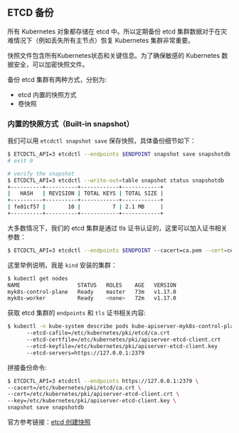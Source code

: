 ## ETCD 备份

所有 Kubernetes 对象都存储在 etcd 中。所以定期备份 etcd 集群数据对于在灾难情况下（例如丢失所有主节点）恢复 Kubernetes 集群非常重要。

快照文件包含所有Kubernetes状态和关键信息。为了确保敏感的 Kubernetes 数据安全，可以加密快照文件。

备份 etcd 集群有两种方式，分别为:

- etcd 内置的快照方式
- 卷快照

### 内置的快照方式（Built-in snapshot）

我们可以用 `etcdctl snapshot save` 保存快照，具体备份细节如下：

```bash
$ ETCDCTL_API=3 etcdctl --endpoints $ENDPOINT snapshot save snapshotdb
# exit 0

# verify the snapshot
$ ETCDCTL_API=3 etcdctl --write-out=table snapshot status snapshotdb
+----------+----------+------------+------------+
|   HASH   | REVISION | TOTAL KEYS | TOTAL SIZE |
+----------+----------+------------+------------+
| fe01cf57 |       10 |          7 | 2.1 MB     |
+----------+----------+------------+------------+
```

大多数情况下，我们的 etcd 集群是通过 tls 证书认证的，这里可以加入证书相关参数：

```bash
$ ETCDCTL_API=3 etcdctl --endpoints $ENDPOINT --cacert=ca.pem --cert=cert.pem --key=key.pem snapshot save snapshotdb
```

这里举例说明，我是 `kind` 安装的集群：

```bash
$ kubectl get nodes
NAME                  STATUS   ROLES    AGE   VERSION
myk8s-control-plane   Ready    master   73m   v1.17.0
myk8s-worker          Ready    <none>   72m   v1.17.0
```

获取 etcd 集群的 `endpoints` 和 `tls` 证书相关内容:

```bash
$ kubectl -n kube-system describe pods kube-apiserver-myk8s-control-plane | grep 'etcd'
      --etcd-cafile=/etc/kubernetes/pki/etcd/ca.crt
      --etcd-certfile=/etc/kubernetes/pki/apiserver-etcd-client.crt
      --etcd-keyfile=/etc/kubernetes/pki/apiserver-etcd-client.key
      --etcd-servers=https://127.0.0.1:2379
```

拼接备份命令:

```bash
$ ETCDCTL_API=3 etcdctl --endpoints https://127.0.0.1:2379 \
--cacert=/etc/kubernetes/pki/etcd/ca.crt \
--cert=/etc/kubernetes/pki/apiserver-etcd-client.crt \
--key=/etc/kubernetes/pki/apiserver-etcd-client.key \
snapshot save snapshotdb
```

官方参考链接：[etcd 创建快照](https://kubernetes.io/docs/tasks/administer-cluster/configure-upgrade-etcd/#backing-up-an-etcd-cluster)